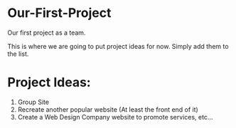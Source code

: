Our-First-Project
=================

Our first project as a team.

This is where we are going to put project ideas for now. Simply add them to the list.

Project Ideas:
==============
  1. Group Site
  2. Recreate another popular website (At least the front end of it)
  3. Create a Web Design Company website to promote services, etc...

